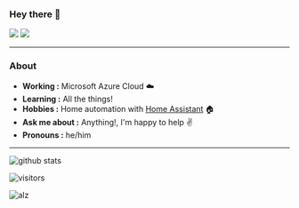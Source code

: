 ### Hey there 👋

[![](https://img.shields.io/badge/LinkedIn-whitematthew-blue)](https://www.linkedin.com/in/whitematthew/)
[![](https://img.shields.io/badge/Twitter-matthewwhite-lightblue)](https://twitter.com/matthewwhite)

---------------------------------------------------------------------------------------------------------------------------------------------------------------------------------
### About
-  **Working :**  Microsoft Azure Cloud :cloud:
-  **Learning :** All the things!
-  **Hobbies :** Home automation with [Home Assistant](https://www.home-assistant.io) :house:
-  **Ask me about :** Anything!, I'm happy to help :v:
-  **Pronouns :** he/him

---------------------------------------------------------------------------------------------------------------------------------------------------------------------------------

![github stats](https://github-readme-stats.vercel.app/api?username=matt-FFFFFF&show_icons=true)

![visitors](https://visitor-badge.glitch.me/badge?page_id=matt-FFFFFF.matt-FFFFFF)

![alz](https://alzstatusbadge.azurewebsites.net/api/badge?2=c)
